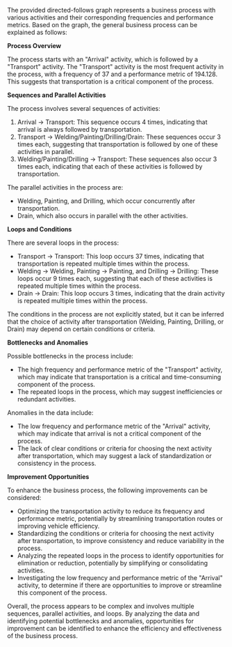 The provided directed-follows graph represents a business process with various activities and their corresponding frequencies and performance metrics. Based on the graph, the general business process can be explained as follows:

**Process Overview**

The process starts with an "Arrival" activity, which is followed by a "Transport" activity. The "Transport" activity is the most frequent activity in the process, with a frequency of 37 and a performance metric of 194.128. This suggests that transportation is a critical component of the process.

**Sequences and Parallel Activities**

The process involves several sequences of activities:

1. Arrival -> Transport: This sequence occurs 4 times, indicating that arrival is always followed by transportation.
2. Transport -> Welding/Painting/Drilling/Drain: These sequences occur 3 times each, suggesting that transportation is followed by one of these activities in parallel.
3. Welding/Painting/Drilling -> Transport: These sequences also occur 3 times each, indicating that each of these activities is followed by transportation.

The parallel activities in the process are:

* Welding, Painting, and Drilling, which occur concurrently after transportation.
* Drain, which also occurs in parallel with the other activities.

**Loops and Conditions**

There are several loops in the process:

* Transport -> Transport: This loop occurs 37 times, indicating that transportation is repeated multiple times within the process.
* Welding -> Welding, Painting -> Painting, and Drilling -> Drilling: These loops occur 9 times each, suggesting that each of these activities is repeated multiple times within the process.
* Drain -> Drain: This loop occurs 3 times, indicating that the drain activity is repeated multiple times within the process.

The conditions in the process are not explicitly stated, but it can be inferred that the choice of activity after transportation (Welding, Painting, Drilling, or Drain) may depend on certain conditions or criteria.

**Bottlenecks and Anomalies**

Possible bottlenecks in the process include:

* The high frequency and performance metric of the "Transport" activity, which may indicate that transportation is a critical and time-consuming component of the process.
* The repeated loops in the process, which may suggest inefficiencies or redundant activities.

Anomalies in the data include:

* The low frequency and performance metric of the "Arrival" activity, which may indicate that arrival is not a critical component of the process.
* The lack of clear conditions or criteria for choosing the next activity after transportation, which may suggest a lack of standardization or consistency in the process.

**Improvement Opportunities**

To enhance the business process, the following improvements can be considered:

* Optimizing the transportation activity to reduce its frequency and performance metric, potentially by streamlining transportation routes or improving vehicle efficiency.
* Standardizing the conditions or criteria for choosing the next activity after transportation, to improve consistency and reduce variability in the process.
* Analyzing the repeated loops in the process to identify opportunities for elimination or reduction, potentially by simplifying or consolidating activities.
* Investigating the low frequency and performance metric of the "Arrival" activity, to determine if there are opportunities to improve or streamline this component of the process.

Overall, the process appears to be complex and involves multiple sequences, parallel activities, and loops. By analyzing the data and identifying potential bottlenecks and anomalies, opportunities for improvement can be identified to enhance the efficiency and effectiveness of the business process.